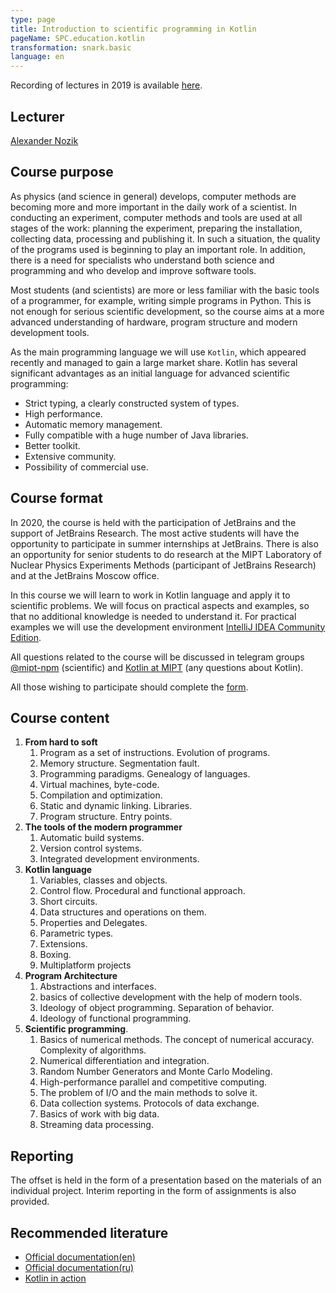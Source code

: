 ```yaml
---
type: page
title: Introduction to scientific programming in Kotlin
pageName: SPC.education.kotlin
transformation: snark.basic
language: en
---
```


Recording of lectures in 2019 is available [here](https://www.youtube.com/playlist?list=PL4_hYwCyhAvZzRpbK4iTy9S6_OWZNEiVk).

## Lecturer
[Alexander Nozik](${resolvePageRef("team")#nozik})

## Course purpose

As physics (and science in general) develops, computer methods are becoming more and more important in the daily work of a scientist. In conducting an experiment, computer methods and tools are used at all stages of the work: planning the experiment, preparing the installation, collecting data, processing and publishing it. In such a situation, the quality of the programs used is beginning to play an important role. In addition, there is a need for specialists who understand both science and programming and who develop and improve software tools. 

Most students (and scientists) are more or less familiar with the basic tools of a programmer, for example, writing simple programs in Python. This is not enough for serious scientific development, so the course aims at a more advanced understanding of hardware, program structure and modern development tools.

As the main programming language we will use `Kotlin`, which appeared recently and managed to gain a large market share. Kotlin has several significant advantages as an initial language for advanced scientific programming:
* Strict typing, a clearly constructed system of types.
* High performance.
* Automatic memory management.
* Fully compatible with a huge number of Java libraries.
* Better toolkit.
* Extensive community.
* Possibility of commercial use.

## Course format

In 2020, the course is held with the participation of JetBrains and the support of JetBrains Research. The most active students will have the opportunity to participate in summer internships at JetBrains. There is also an opportunity for senior students to do research at the MIPT Laboratory of Nuclear Physics Experiments Methods (participant of JetBrains Research) and at the JetBrains Moscow office.

In this course we will learn to work in Kotlin language and apply it to scientific problems. We will focus on practical aspects and examples, so that no additional knowledge is needed to understand it. For practical examples we will use the development environment [IntelliJ IDEA Community Edition](https://www.jetbrains.com/idea/).

All questions related to the course will be discussed in telegram groups [@mipt-npm](https://t.me/mipt_npm) (scientific) and [Kotlin at MIPT](https://t.me/joinchat/EpV1201A_i0rTOCxHHnxXQ) (any questions about Kotlin).

All those wishing to participate should complete the [form](https://docs.google.com/forms/d/e/1FAIpQLSeNZT8B90pT6fM9oABHFbrtv6pKfoYKfO-ANAjLlgWynMnh_g/viewform).

## Course content
1.  **From hard to soft**
    1.  Program as a set of instructions. Evolution of programs.
    2.  Memory structure. Segmentation fault.
    3.  Programming paradigms. Genealogy of languages.
    4.  Virtual machines, byte-code.
    5.  Compilation and optimization.
    6.  Static and dynamic linking. Libraries.
    7.  Program structure. Entry points.
2.  **The tools of the modern programmer**
    1.  Automatic build systems.
    2.  Version control systems.
    3.  Integrated development environments.
3.  **Kotlin language**
    1.  Variables, classes and objects.
    2.  Control flow. Procedural and functional approach.
    3.  Short circuits.
    4.  Data structures and operations on them.
    5.  Properties and Delegates.
    6.  Parametric types.
    7.  Extensions.
    8.  Boxing.
    9.  Multiplatform projects
4.  **Program Architecture**
    1. Abstractions and interfaces.
    2. basics of collective development with the help of modern tools.
    3. Ideology of object programming. Separation of behavior.
    4. Ideology of functional programming.
5.  **Scientific programming**.
    1. Basics of numerical methods. The concept of numerical accuracy. Complexity of algorithms.
    2.  Numerical differentiation and integration.
    3.  Random Number Generators and Monte Carlo Modeling.
    4.  High-performance parallel and competitive computing.
    5.  The problem of I/O and the main methods to solve it.
    6.  Data collection systems. Protocols of data exchange.
    7.  Basics of work with big data.
    8.  Streaming data processing.

## Reporting

The offset is held in the form of a presentation based on the materials of an individual project. Interim reporting in the form of assignments is also provided.

## Recommended literature

* [Official documentation(en)](https://kotlinlang.org/docs/reference/)
* [Official documentation(ru)](https://kotlinlang.ru/)
* [Kotlin in action](https://dmkpress.com/catalog/computer/programming/java/978-5-97060-497-7/)
